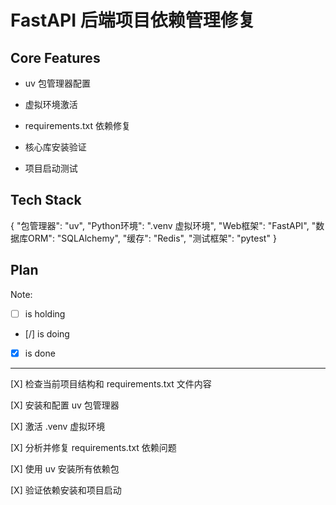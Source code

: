 # FastAPI 后端项目依赖管理修复

## Core Features

- uv 包管理器配置

- 虚拟环境激活

- requirements.txt 依赖修复

- 核心库安装验证

- 项目启动测试

## Tech Stack

{
  "包管理器": "uv",
  "Python环境": ".venv 虚拟环境",
  "Web框架": "FastAPI",
  "数据库ORM": "SQLAlchemy",
  "缓存": "Redis",
  "测试框架": "pytest"
}

## Plan

Note: 

- [ ] is holding
- [/] is doing
- [X] is done

---

[X] 检查当前项目结构和 requirements.txt 文件内容

[X] 安装和配置 uv 包管理器

[X] 激活 .venv 虚拟环境

[X] 分析并修复 requirements.txt 依赖问题

[X] 使用 uv 安装所有依赖包

[X] 验证依赖安装和项目启动
